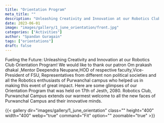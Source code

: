 ```yaml
---
title: "Orientation Program"
meta_title: ""
description: "Unleashing Creativity and Innovation at our Robotics Club Orientation Program!"
date: 2023-06-01
image: "images/gallery/1_june_orientation/front.jpg"
categories: ["Activities"]
author: "Spandan Guragain"
tags: ["orientations"]
draft: false
---
```


Fueling the Future: Unleashing Creativity and Innovation at our Robotics Club Orientation Program!
We would like to thank our patron Om prakash dhakal ,Mentor Deependra Neupane,HOD of respective faculty,Vice-President of FSU, Representatives from different non political societies and all the Robotics enthusiasts of Purwanchal campus who helped us in making this event of great impact. 
Here are some glimpses of our Orientation Program that was held on 17th of Jesth, 2080. Robotics Club, Purwanchal Campus extends our warmest welcome to all the new faces of Purwanchal Campus and their innovative minds.

{{< gallery dir="images/gallery/1_june_orientation" class="" height="400" width="400" webp="true" command="Fit" option="" zoomable="true" >}}

